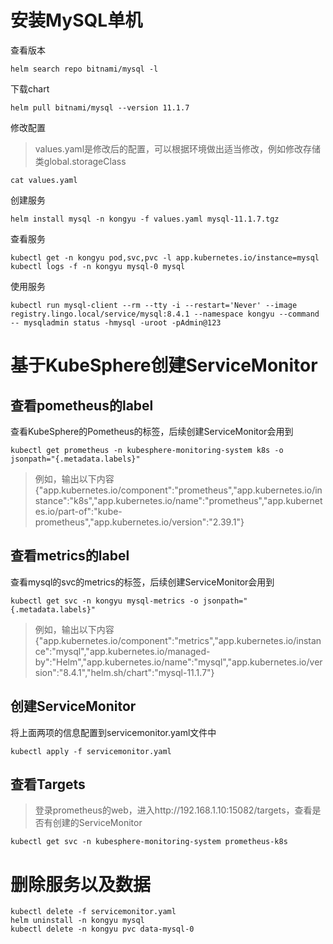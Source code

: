 # 安装MySQL单机

查看版本

```
helm search repo bitnami/mysql -l
```

下载chart

```
helm pull bitnami/mysql --version 11.1.7
```

修改配置

> values.yaml是修改后的配置，可以根据环境做出适当修改，例如修改存储类global.storageClass

```
cat values.yaml
```

创建服务

```shell
helm install mysql -n kongyu -f values.yaml mysql-11.1.7.tgz
```

查看服务

```shell
kubectl get -n kongyu pod,svc,pvc -l app.kubernetes.io/instance=mysql
kubectl logs -f -n kongyu mysql-0 mysql
```

使用服务

```
kubectl run mysql-client --rm --tty -i --restart='Never' --image  registry.lingo.local/service/mysql:8.4.1 --namespace kongyu --command -- mysqladmin status -hmysql -uroot -pAdmin@123
```

# 基于KubeSphere创建ServiceMonitor

## 查看pometheus的label

查看KubeSphere的Pometheus的标签，后续创建ServiceMonitor会用到

```shell
kubectl get prometheus -n kubesphere-monitoring-system k8s -o jsonpath="{.metadata.labels}"
```

> 例如，输出以下内容{"app.kubernetes.io/component":"prometheus","app.kubernetes.io/instance":"k8s","app.kubernetes.io/name":"prometheus","app.kubernetes.io/part-of":"kube-prometheus","app.kubernetes.io/version":"2.39.1"}

## 查看metrics的label

查看mysql的svc的metrics的标签，后续创建ServiceMonitor会用到

```shell
kubectl get svc -n kongyu mysql-metrics -o jsonpath="{.metadata.labels}"
```

> 例如，输出以下内容{"app.kubernetes.io/component":"metrics","app.kubernetes.io/instance":"mysql","app.kubernetes.io/managed-by":"Helm","app.kubernetes.io/name":"mysql","app.kubernetes.io/version":"8.4.1","helm.sh/chart":"mysql-11.1.7"}

## 创建ServiceMonitor

将上面两项的信息配置到servicemonitor.yaml文件中

```shell
kubectl apply -f servicemonitor.yaml
```

## 查看Targets

> 登录prometheus的web，进入http://192.168.1.10:15082/targets，查看是否有创建的ServiceMonitor

```shell
kubectl get svc -n kubesphere-monitoring-system prometheus-k8s
```

# 删除服务以及数据

```
kubectl delete -f servicemonitor.yaml
helm uninstall -n kongyu mysql
kubectl delete -n kongyu pvc data-mysql-0
```

# 

